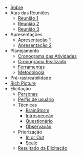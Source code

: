 - [Sobre](./README.md)
- Atas das Reuniões
  - [Reunião 1](/docs/AtaReuniao/AtaReuniao(22-11).md)
  - [Reunião 2](docs/AtaReuniao/AtaReuniao(29-11).md)
  - [Reunião 3](docs/AtaReuniao/AtaReuniao(06-12).md)
- Apresentações
  - [Apresentação 1](/docs/apresentacao/apresentacao.md)
  - [Apresentação 2](/docs/apresentacao/apresentacao2.md)
- Planejamento
  - [Cronograma das Atividades](/docs/planejamento/cronogramaAtividade.md)
  - [Cronograma Realizado](/docs/planejamento/cronogramaRealizado.md)
  - [Ferramentas](/docs/planejamento/ferramentas.md)
  - [Metodologia](/docs/planejamento/metodologia.md)
-  Pré-rastreabilidade
  - [Rich Picture](/docs/planejamento/richPicture.md)
 - Elicitação
    - [Personas](/docs/Elicitacao/personas.md)
    - [Perfis de usuário](/docs/Elicitacao/PerfildeUsuario.md)
    - Técnicas
      - [BrainStorm](docs/Elicitacao/BrainStorming.md)
      - [Introspecção](docs/Elicitacao/Tecnicas/introspeccao.md)
      - [Questionário](docs/Elicitacao/Tecnicas/Questionário.md)
      - [Observação](docs/Elicitacao/Tecnicas/Observacao.md)
   - Priorização
      - [In or Out](docs/Elicitacao/Priorizacao/InOrOut.md)
      - [Scale](docs/Elicitacao/Priorizacao/Scale.md)
    - [Resultado da Elicitação](/docs/Elicitacao/Resultado.md)
